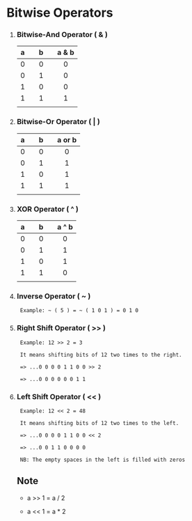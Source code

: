 # Bitwise Operators

1. ### Bitwise-And Operator ( **&** )


    | a |   | b |   | a & b |
    |---|---|---|---|:--:   |
    | 0 |   | 0 |   |   0   |
    | 0 |   | 1 |   |   0   |
    | 1 |   | 0 |   |   0   |
    | 1 |   | 1 |   |   1   |
    |   |   |   |   |       |

2. ### Bitwise-Or Operator ( **|** )


    | a |   | b |   | a or b|
    |---|---|---|---|:--:   |
    | 0 |   | 0 |   |   0   |
    | 0 |   | 1 |   |   1   |
    | 1 |   | 0 |   |   1   |
    | 1 |   | 1 |   |   1   |
    |   |   |   |   |       |

3. ### XOR Operator ( **^** )

    | a |   | b |   | a ^ b |
    |---|---|---|---|:--:   |
    | 0 |   | 0 |   |   0   |
    | 0 |   | 1 |   |   1   |
    | 1 |   | 0 |   |   1   |
    | 1 |   | 1 |   |   0   |
    |   |   |   |   |       |

4. ### Inverse Operator ( **~** )

        Example: ~ ( 5 ) = ~ ( 1 0 1 ) = 0 1 0

5. ### Right Shift Operator ( **>>** )
    
        Example: 12 >> 2 = 3
        
        It means shifting bits of 12 two times to the right.

        => ...0 0 0 0 1 1 0 0 >> 2
    
        => ...0 0 0 0 0 0 1 1 

6. ### Left Shift Operator ( **<<** )

        Example: 12 << 2 = 48
        
        It means shifting bits of 12 two times to the left.

        => ...0 0 0 0 1 1 0 0 << 2

        => ...0 0 1 1 0 0 0 0

        NB: The empty spaces in the left is filled with zeros

    ## Note

    - a >> 1 = a / 2

    - a << 1 = a * 2
    